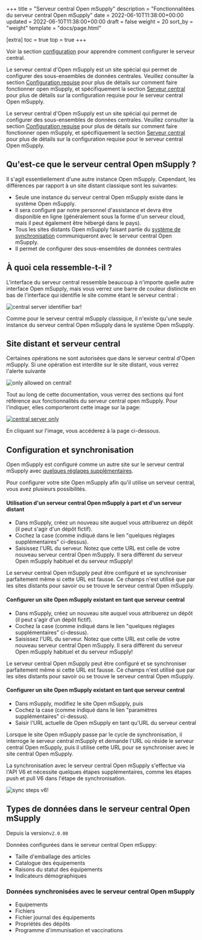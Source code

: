 +++
title = "Serveur central Open mSupply"
description = "Fonctionnalitées du serveur central Open mSupply"
date = 2022-06-10T11:38:00+00:00
updated = 2022-06-10T11:38:00+00:00
draft = false
weight = 20
sort_by = "weight"
template = "docs/page.html"

[extra]
toc = true
top = true
+++

<div class="tip">Voir la section <a href="#configuration-and-synchronisation">configuration</a> pour apprendre comment configurer le serveur central.</div>

Le serveur central d'Open mSupply est un site spécial qui permet de configurer des sous-ensembles de données centrales. Veuillez consulter la section [Configuration requise](/fr/docs/introduction/requirements/#open-msupply-requirements) pour plus de détails sur comment faire fonctionner open mSupply, et spécifiquement la section [Serveur central](/fr/docs/introduction/requirements/#open-msupply-central-server) pour plus de détails sur la configuration requise pour le serveur central Open mSupply.

Le serveur central d'Open mSupply est un site spécial qui permet de configurer des sous-ensembles de données centrales. Veuillez consulter la section [Configuration requise](/fr/docs/introduction/requirements/#open-msupply-requirements) pour plus de détails sur comment faire fonctionner open mSupply, et spécifiquement la section [Serveur central](/fr/docs/introduction/requirements/#open-msupply-central-server) pour plus de détails sur la configuration requise pour le serveur central Open mSupply.

## Qu'est-ce que le serveur central Open mSupply ?

Il s'agit essentiellement d'une autre instance Open mSupply. Cependant, les différences par rapport à un site distant classique sont les suivantes:

- Seule une instance du serveur central Open mSupply existe dans le système Open mSupply.
- Il sera configuré par notre personnel d'assistance et devra être disponible en ligne (généralement sous la forme d'un serveur cloud, mais il peut également être hébergé dans le pays).
- Tous les sites distants Open mSupply faisant partie du [système de synchronisation](/docs/sync/synchronisation/) communiqueront avec le serveur central Open mSupply.
- Il permet de configurer des sous-ensembles de données centrales

## À quoi cela ressemble-t-il ?

L'interface du serveur central ressemble beaucoup à n'importe quelle autre interface Open mSupply, mais vous verrez une barre de couleur distincte en bas de l'interface qui identifie le site comme étant le serveur central :

![central server identifier bar!](/docs/introduction/images/central_server_bar_identifier.png)

Comme pour le serveur central mSupply classique, il n'existe qu'une seule instance du serveur central Open mSupply dans le système Open mSupply.

## Site distant et serveur central

Certaines opérations ne sont autorisées que dans le serveur central d'Open mSupply. Si une opération est interdite sur le site distant, vous verrez l'alerte suivante

![only allowed on central!](/docs/introduction/images/only_allowed_on_central.png)

Tout au long de cette documentation, vous verrez des sections qui font référence aux fonctionnalités du serveur central open mSupply. Pour l'indiquer, elles comporteront cette image sur la page:

[![central server only](/docs/introduction/images/central_server.png '🔗 Available on central server only ')](/docs/getting_started/central/#remote-site-vs-central-server)

En cliquant sur l'image, vous accéderez à la page ci-dessous.

## Configuration et synchronisation

Open mSupply est configuré comme un autre site sur le serveur central mSupply avec [quelques réglages supplémentaires](https://docs.msupply.org.nz/synchronisation:sync_sites#open_msupply_central_server_settings).

Pour configurer votre site Open mSupply afin qu'il utilise un serveur central, vous avez plusieurs possibilités.

#### Utilisation d'un serveur central Open mSupply à part et d'un serveur distant

- Dans mSupply, créez un nouveau site auquel vous attribuerez un dépôt (il peut s'agir d'un dépôt fictif).
- Cochez la case (comme indiqué dans le lien "quelques réglages supplémentaires" ci-dessus).
- Saisissez l'URL du serveur. Notez que cette URL est celle de votre nouveau serveur central Open mSupply. Il sera différent du serveur Open mSupply habituel et du serveur mSupply!

<div class="warning">Le serveur central Open mSupply peut être configuré et se synchroniser parfaitement même si cette URL est fausse. Ce champs n'est utilisé que par les sites distants pour savoir ou se trouve le serveur central Open mSupply.</div>

#### Configurer un site Open mSupply existant en tant que serveur central

- Dans mSupply, créez un nouveau site auquel vous attribuerez un dépôt (il peut s'agir d'un dépôt fictif).
- Cochez la case (comme indiqué dans le lien "quelques réglages supplémentaires" ci-dessus).
- Saisissez l'URL du serveur. Notez que cette URL est celle de votre nouveau serveur central Open mSupply. Il sera différent du serveur Open mSupply habituel et du serveur mSupply!

<div class="warning">Le serveur central Open mSupply peut être configuré et se synchroniser parfaitement même si cette URL est fausse. Ce champs n'est utilisé que par les sites distants pour savoir ou se trouve le serveur central Open mSupply.</div>

#### Configurer un site Open mSupply existant en tant que serveur central

- Dans mSupply, modifiez le site Open mSupply, puis
- Cochez la case (comme indiqué dans le lien "paramètres supplémentaires" ci-dessus).
- Saisir l'URL actuelle de Open mSupply en tant qu'URL du serveur central

Lorsque le site Open mSupply passe par le cycle de synchronisation, il interroge le serveur central mSupply et demande l'URL où réside le serveur central Open mSupply, puis il utilise cette URL pour se synchroniser avec le site central Open mSupply.

La synchronisation avec le serveur central Open mSupply s'effectue via l'API V6 et nécessite quelques étapes supplémentaires, comme les étapes push et pull V6 dans l'étape de synchronisation.

![sync steps v6!](/docs/introduction/images/sync_steps_v6.png)

## Types de données dans le serveur central Open mSupply

<div class="note">Depuis la version<code>v2.0.00</code></div>

Données configurées dans le serveur central Open mSuppy:

- Taille d'emballage des articles
- Catalogue des équipements
- Raisons du statut des équipements
- Indicateurs démographiques

### Données synchronisées avec le serveur central Open mSupply

- Equipements
- Fichiers
- Fichier journal des équipements
- Propriétés des dépôts
- Programme d'immunisation et vaccinations
